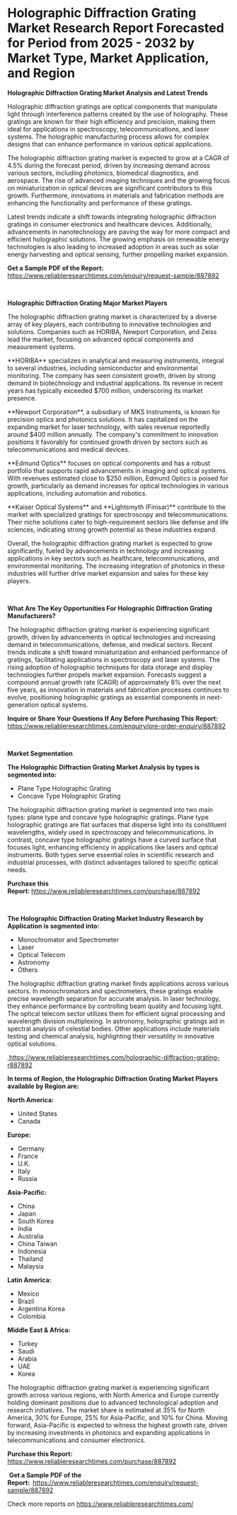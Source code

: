 <p><h1>Holographic Diffraction Grating Market Research Report Forecasted for Period from 2025 -  2032 by Market Type, Market Application, and Region</h1></p><p><strong>Holographic Diffraction Grating Market Analysis and Latest Trends</strong></p>
<p><p>Holographic diffraction gratings are optical components that manipulate light through interference patterns created by the use of holography. These gratings are known for their high efficiency and precision, making them ideal for applications in spectroscopy, telecommunications, and laser systems. The holographic manufacturing process allows for complex designs that can enhance performance in various optical applications.</p><p>The holographic diffraction grating market is expected to grow at a CAGR of 4.5% during the forecast period, driven by increasing demand across various sectors, including photonics, biomedical diagnostics, and aerospace. The rise of advanced imaging techniques and the growing focus on miniaturization in optical devices are significant contributors to this growth. Furthermore, innovations in materials and fabrication methods are enhancing the functionality and performance of these gratings.</p><p>Latest trends indicate a shift towards integrating holographic diffraction gratings in consumer electronics and healthcare devices. Additionally, advancements in nanotechnology are paving the way for more compact and efficient holographic solutions. The growing emphasis on renewable energy technologies is also leading to increased adoption in areas such as solar energy harvesting and optical sensing, further propelling market expansion.</p></p>
<p><strong>Get a Sample PDF of the Report:&nbsp;</strong> <a href="https://www.reliableresearchtimes.com/enquiry/request-sample/887892?utm_campaign=2383&utm_medium=2&utm_source=Github&utm_content=ia&utm_term=10022025&utm_id=holographic-diffraction-grating">https://www.reliableresearchtimes.com/enquiry/request-sample/887892</a></p>
<p>&nbsp;</p>
<p><strong>Holographic Diffraction Grating Major Market Players</strong></p>
<p><p>The holographic diffraction grating market is characterized by a diverse array of key players, each contributing to innovative technologies and solutions. Companies such as HORIBA, Newport Corporation, and Zeiss lead the market, focusing on advanced optical components and measurement systems.</p><p>**HORIBA** specializes in analytical and measuring instruments, integral to several industries, including semiconductor and environmental monitoring. The company has seen consistent growth, driven by strong demand in biotechnology and industrial applications. Its revenue in recent years has typically exceeded $700 million, underscoring its market presence.</p><p>**Newport Corporation**, a subsidiary of MKS Instruments, is known for precision optics and photonics solutions. It has capitalized on the expanding market for laser technology, with sales revenue reportedly around $400 million annually. The company's commitment to innovation positions it favorably for continued growth driven by sectors such as telecommunications and medical devices.</p><p>**Edmund Optics** focuses on optical components and has a robust portfolio that supports rapid advancements in imaging and optical systems. With revenues estimated close to $250 million, Edmund Optics is poised for growth, particularly as demand increases for optical technologies in various applications, including automation and robotics.</p><p>**Kaiser Optical Systems** and **Lightsmyth (Finisar)** contribute to the market with specialized gratings for spectroscopy and telecommunications. Their niche solutions cater to high-requirement sectors like defense and life sciences, indicating strong growth potential as these industries expand.</p><p>Overall, the holographic diffraction grating market is expected to grow significantly, fueled by advancements in technology and increasing applications in key sectors such as healthcare, telecommunications, and environmental monitoring. The increasing integration of photonics in these industries will further drive market expansion and sales for these key players.</p></p>
<p>&nbsp;</p>
<p><strong>What Are The Key Opportunities For Holographic Diffraction Grating Manufacturers?</strong></p>
<p><p>The holographic diffraction grating market is experiencing significant growth, driven by advancements in optical technologies and increasing demand in telecommunications, defense, and medical sectors. Recent trends indicate a shift toward miniaturization and enhanced performance of gratings, facilitating applications in spectroscopy and laser systems. The rising adoption of holographic techniques for data storage and display technologies further propels market expansion. Forecasts suggest a compound annual growth rate (CAGR) of approximately 8% over the next five years, as innovation in materials and fabrication processes continues to evolve, positioning holographic gratings as essential components in next-generation optical systems.</p></p>
<p><strong>Inquire or Share Your Questions If Any Before Purchasing This Report:</strong> <a href="https://www.reliableresearchtimes.com/enquiry/pre-order-enquiry/887892?utm_campaign=2383&utm_medium=2&utm_source=Github&utm_content=ia&utm_term=10022025&utm_id=holographic-diffraction-grating">https://www.reliableresearchtimes.com/enquiry/pre-order-enquiry/887892</a></p>
<p>&nbsp;</p>
<p><strong>Market Segmentation</strong></p>
<p><strong>The Holographic Diffraction Grating Market Analysis by types is segmented into:</strong></p>
<p><ul><li>Plane Type Holographic Grating</li><li>Concave Type Holographic Grating</li></ul></p>
<p><p>The holographic diffraction grating market is segmented into two main types: plane type and concave type holographic gratings. Plane type holographic gratings are flat surfaces that disperse light into its constituent wavelengths, widely used in spectroscopy and telecommunications. In contrast, concave type holographic gratings have a curved surface that focuses light, enhancing efficiency in applications like lasers and optical instruments. Both types serve essential roles in scientific research and industrial processes, with distinct advantages tailored to specific optical needs.</p></p>
<p><strong>Purchase this Report:&nbsp;</strong><a href="https://www.reliableresearchtimes.com/purchase/887892?utm_campaign=2383&utm_medium=2&utm_source=Github&utm_content=ia&utm_term=10022025&utm_id=holographic-diffraction-grating">https://www.reliableresearchtimes.com/purchase/887892</a></p>
<p>&nbsp;</p>
<p><strong>The Holographic Diffraction Grating Market Industry Research by Application is segmented into:</strong></p>
<p><ul><li>Monochromator and Spectrometer</li><li>Laser</li><li>Optical Telecom</li><li>Astronomy</li><li>Others</li></ul></p>
<p><p>The holographic diffraction grating market finds applications across various sectors. In monochromators and spectrometers, these gratings enable precise wavelength separation for accurate analysis. In laser technology, they enhance performance by controlling beam quality and focusing light. The optical telecom sector utilizes them for efficient signal processing and wavelength division multiplexing. In astronomy, holographic gratings aid in spectral analysis of celestial bodies. Other applications include materials testing and chemical analysis, highlighting their versatility in innovative optical solutions.</p></p>
<p><a href="https://www.reliableresearchtimes.com/holographic-diffraction-grating-r887892?utm_campaign=2383&utm_medium=2&utm_source=Github&utm_content=ia&utm_term=10022025&utm_id=holographic-diffraction-grating">&nbsp;https://www.reliableresearchtimes.com/holographic-diffraction-grating-r887892</a></p>
<p><strong>In terms of Region, the Holographic Diffraction Grating Market Players available by Region are:</strong></p>
<p>
    <p> <strong> North America: </strong>
        <ul>
            <li>United States</li>
            <li>Canada</li>
        </ul>
        </p> 
    <p> <strong> Europe: </strong>
        <ul>
            <li>Germany</li>
            <li>France</li>
            <li>U.K.</li>
            <li>Italy</li>
            <li>Russia</li>
        </ul>
        </p> 
    <p> <strong> Asia-Pacific: </strong>
        <ul>
            <li>China</li>
            <li>Japan</li>
            <li>South Korea</li>
            <li>India</li>
            <li>Australia</li>
            <li>China Taiwan</li>
            <li>Indonesia</li>
            <li>Thailand</li>
            <li>Malaysia</li>
        </ul>
        </p> 
    <p> <strong> Latin America: </strong>
        <ul>
            <li>Mexico</li>
            <li>Brazil</li>
            <li>Argentina Korea</li>
            <li>Colombia</li>
        </ul>
        </p> 
    <p> <strong> Middle East & Africa: </strong>
        <ul>
            <li>Turkey</li>
            <li>Saudi</li>
            <li>Arabia</li>
            <li>UAE</li>
            <li>Korea</li>
        </ul>
    </p>
    </p>
<p><p>The holographic diffraction grating market is experiencing significant growth across various regions, with North America and Europe currently holding dominant positions due to advanced technological adoption and research initiatives. The market share is estimated at 35% for North America, 30% for Europe, 25% for Asia-Pacific, and 10% for China. Moving forward, Asia-Pacific is expected to witness the highest growth rate, driven by increasing investments in photonics and expanding applications in telecommunications and consumer electronics.</p></p>
<p><strong>Purchase this Report: </strong><a href="https://www.reliableresearchtimes.com/purchase/887892?utm_campaign=2383&utm_medium=2&utm_source=Github&utm_content=ia&utm_term=10022025&utm_id=holographic-diffraction-grating">https://www.reliableresearchtimes.com/purchase/887892</a></p>
<p>&nbsp;<strong>Get a Sample PDF of the Report:&nbsp;&nbsp;</strong><a href="https://www.reliableresearchtimes.com/enquiry/request-sample/887892?utm_campaign=2383&utm_medium=2&utm_source=Github&utm_content=ia&utm_term=10022025&utm_id=holographic-diffraction-grating">https://www.reliableresearchtimes.com/enquiry/request-sample/887892</a></p>
<p><strong></strong></p>
<p>Check more reports on <a href="https://www.reliableresearchtimes.com/?utm_campaign=2383&utm_medium=2&utm_source=Github&utm_content=ia&utm_term=10022025&utm_id=holographic-diffraction-grating">https://www.reliableresearchtimes.com/</a></p>
